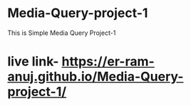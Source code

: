 # Media-Query-project-1
This is Simple Media Query Project-1
# live link- https://er-ram-anuj.github.io/Media-Query-project-1/

